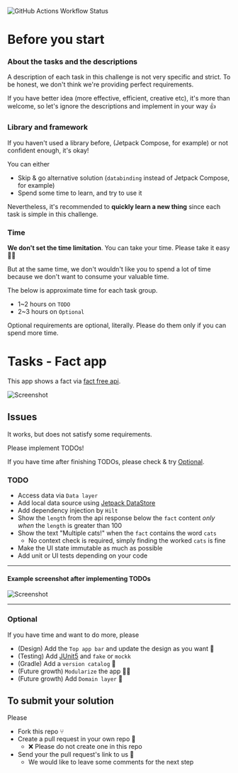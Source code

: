 ![GitHub Actions Workflow Status](https://img.shields.io/github/actions/workflow/status/esqi/edison_android_exercise/android.yml)
# Before you start
### About the tasks and the descriptions
A description of each task in this challenge is not very specific and strict. To be honest, we don't think we're providing perfect requirements.

If you have better idea (more effective, efficient, creative etc), it's  more than welcome, so let's ignore the descriptions and implement in your way 👍

### Library and framework
If you haven't used a library before, (Jetpack Compose, for example) or not confident enough, it's okay!

You can either
- Skip & go alternative solution (`databinding` instead of Jetpack Compose, for example)
- Spend some time to learn, and try to use it

Nevertheless, it's recommended to **quickly learn a new thing** since each task is simple in this challenge.

### Time
**We don't set the time limitation**. You can take your time. Please take it easy ✌🏻

But at the same time, we don't wouldn't like you to spend a lot of time because we don't want to consume your valuable time.

The below is approximate time for each task group.
- 1~2 hours on `TODO`
- 2~3 hours on `Optional`

Optional requirements are optional, literally.  Please do them only if you can spend more time.

# Tasks - Fact app
This app shows a fact via [fact free api](https://catfact.ninja/fact).

![Screenshot](./fact_app.png)

## Issues
It works, but does not satisfy some requirements.

Please implement TODOs!

If you have time after finishing TODOs, please check & try [Optional](#optional).

### TODO
- Access data via `Data layer`
- Add local data source using [Jetpack DataStore](https://developer.android.com/topic/libraries/architecture/datastore)
- Add dependency injection by `Hilt`
- Show the `length` from the api response below the `fact` content *only when*
  the `length` is greater than 100
- Show the text "Multiple cats!" when the `fact` contains the word `cats`
  - No context check is required, simply finding the worked `cats` is fine
- Make the UI state immutable as much as possible
- Add unit or UI tests depending on your code

---
#### Example screenshot after implementing TODOs
![Screenshot](./fact_app_finish.jpg)

---

### Optional
If you have time and want to do more, please
- (Design) Add the `Top app bar` and update the design as you want 🏰
- (Testing) Add [JUnit5](https://github.com/mannodermaus/android-junit5) and `fake` or `mockk`
- (Gradle) Add a `version catalog` 📗
- (Future growth) `Modularize` the app ✌🏻
- (Future growth) Add `Domain layer` 🚴‍️

## To submit your solution
Please
- Fork this repo ⑂
- Create a pull request in your own repo 📝
  - ❌ Please do not create one in this repo
- Send your the pull request's link to us 🙏
  - We would like to leave some comments for the next step
